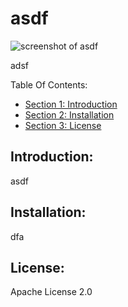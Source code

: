 # asdf

![screenshot of asdf](fdas)

adsf

Table Of Contents:

- [Section 1: Introduction](#introduction)
- [Section 2: Installation](#installation)
- [Section 3: License](#license)

## Introduction:

asdf

## Installation:

dfa

## License:

Apache License 2.0

